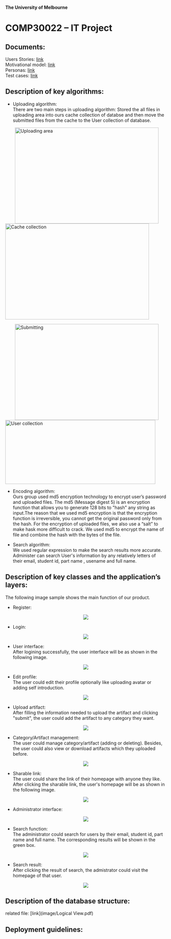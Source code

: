 **The University of Melbourne**
# COMP30022 – IT Project



## Documents:

Users Stories: [link](docs/UserStory.pdf)  
Motivational model: [link](docs/MotivationalModel.pdf)  
Personas: [link](docs/UseCases.pdf)  
Test cases: [link](tests/TestCases.pdf)  

## Description of key algorithms:

- Uploading algorithm:  
  There are two main steps in uploading algorithm: Stored the all files in uploading area into ours cache collection of databse and then move the submitted files from the cache to the User collection of database.
  
<p>
  <image src="image/cache.png" width="450" height="300" hspace="30" alt="Uploading area">
  <image src="image/cacheCollection.jpg" width="450" height="300" alt="Cache collection">
<p>                                                                                        

<p>
  <image src="image/submit.png" width="450" height="300" hspace="30" alt="Submitting">
  <image src="image/userSubmitted.png" width="470" height="200" alt="User collection">
<p> 

- Encoding algorithm:  
  Ours group used md5 encryption technology to encrypt user’s password and uploaded files. The md5 (Message digest 5) is an encryption function that allows you to generate 128 bits to "hash" any string as input.The reason that we used md5 encryption is that the encryption function is irreversible, you cannot get the original password only from the hash. For the encryption of uploaded files, we also use a “salt” to make hask more difficult to crack. We used md5 to encrypt the name of file and combine the hash with the bytes of the file.

    
- Search algorithm:  
  We used regular expression to make the search results more accurate. Administer can search User's information by any relatively letters of their email, student id, part name , usename and full name.

## Description of key classes and the application’s layers:

The following image sample shows the main function of our product.

- Register:  
<p align="center">
  <image src="image/register.png">
<p>


- Login:  
<p align="center">
  <image src="image/log in.png">
<p>
  
  
- User interface:  
  After logining successfully, the user interface will be as shown in the following image. 
<p align="center">
  <image src="image/user interface.png">
<p>
  
  
- Edit profile:  
  The user could edit their profile optionally like uploading avatar or adding self introduction. 
<p align="center">
  <image src="image/Upload avatar.png">
<p>  

- Upload artifact:  
  After filling the information needed to upload the artifact and clicking "submit", the user could add the artifact to any category they want.
<p align="center">
  <image src="image/upload artifact.png">
<p>  
  
- Category/Artifact management:  
  The user could manage category/artifact (adding or deleting). Besides, the user could also view or download artifacts which they uploaded before.
<p align="center">
  <image src="image/regulate category.png">
<p> 
  
- Sharable link:  
  The user could share the link of their homepage with anyone they like. After clicking the sharable link, the user's homepage will be as shown in the following image.
<p align="center">
  <image src="image/sharable link.png">
<p> 

- Administrator interface:  
<p align="center">
  <image src="image/administrator interface.png">
<p> 
  
- Search function:  
  The administrator could search for users by their email, student id, part name and full name. The corresponding results will be shown in the green box.
<p align="center">
  <image src="image/search function.png">
<p>
 
- Search result:  
  After clicking the result of search, the admistrator could visit the homepage of that user.
<p align="center">
  <image src="image/search Result.png">
<p>
  




## Description of the database structure:
related file: [link](image/Logical View.pdf) 





## Deployment guidelines:


